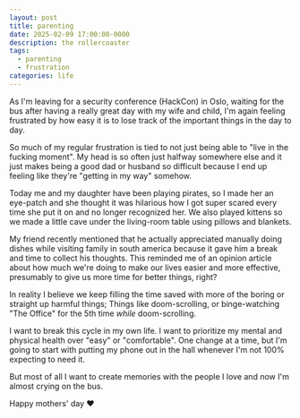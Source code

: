 ```yaml
---
layout: post
title: parenting
date: 2025-02-09 17:00:00-0000
description: the rollercoaster
tags:
  - parenting
  - frustration
categories: life
---
```


As I'm leaving for a security conference (HackCon) in Oslo, waiting for the bus after having a really great day with my wife and child, I'm again feeling frustrated by how easy it is to lose track of the important things in the day to day.

So much of my regular frustration is tied to not just being able to "live in the fucking moment". My head is so often just halfway somewhere else and it just makes being a good dad or husband so difficult because I end up feeling like they're "getting in my way" somehow.

Today me and my daughter have been playing pirates, so I made her an eye-patch and she thought it was hilarious how I got super scared every time she put it on and no longer recognized her. We also played kittens so we made a little cave under the living-room table using pillows and blankets.

My friend recently mentioned that he actually appreciated manually doing dishes while visiting family in south america because it gave him a break and time to collect his thoughts. This reminded me of an opinion article about how much we're doing to make our lives easier and more effective, presumably to give us more time for better things, right?

In reality I believe we keep filling the time saved with more of the boring or straight up harmful things; Things like doom-scrolling, or binge-watching "The Office" for the 5th time _while_ doom-scrolling.

I want to break this cycle in my own life. I want to prioritize my mental and physical health over "easy" or "comfortable". One change at a time, but I'm going to start with putting my phone out in the hall whenever I'm not 100% expecting to need it.

But most of all I want to create memories with the people I love and now I'm almost crying on the bus.

Happy mothers' day :heart:
